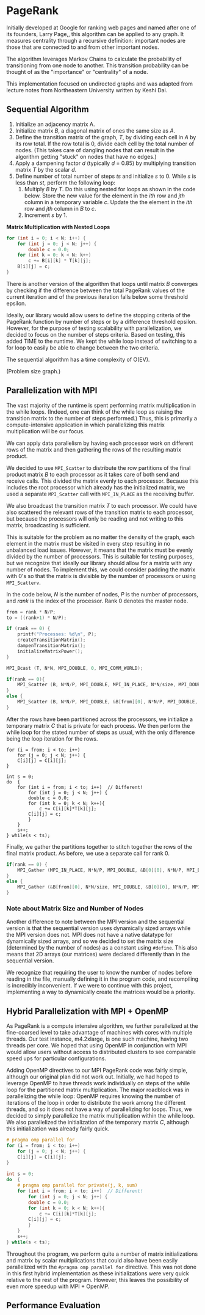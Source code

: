 # PageRank

Initially developed  at Google for ranking web pages and named after one of its founders, Larry Page,, this algorithm can be applied to any graph. It measures centrality through a recursive definition: important nodes are those that are connected to and from other important nodes. 

The algorithm leverages Markov Chains to calculate the probability of transitioning from one node to another. This transition probability can be thought of as the "importance" or "centrality" of a node.

This implementation focused on undirected graphs and was adapted from lecture notes from Northeastern University written by Keshi Dai.

[1]: http://www.ccs.neu.edu/home/daikeshi/notes/PageRank.pdf	"PageRank Lecture Note"

## Sequential Algorithm

1. Initialize an adjacency matrix A. 
2. Initialize matrix *B*, a diagonal matrix of ones the same size as *A*.
3. Define the transition matrix of the graph, *T*, by dividing each cell in *A* by its row total. If the row total is 0, divide each cell by the total number of nodes. (This takes care of dangling nodes that can result in the algorithm getting "stuck" on nodes that have no edges.)
4. Apply a dampening factor *d* (typically *d* = 0.85) by multiplying transition matrix *T* by the scalar *d*.
5. Define number of  total number of steps *ts* and initialize *s* to 0. While *s* is less than *st*, perform the following loop:
   1. Multiply *B* by *T*. Do this using nested for loops as shown in the code below. Store the new value for the element in the *ith* row and *jth* column in a temporary variable *c*. Update the the element in the *ith* row and *jth* column in *B* to *c*. 
   2. Increment *s* by 1.

**Matrix Multiplication with Nested Loops**

```c++
for (int i = 0; i < N; i++) {
	for (int j = 0; j < N; j++) {
		double c = 0.0;
	for (int k = 0; k < N; k++)
		c += B[i][k] * T[k][j];
	B[i][j] = c;
}
```

There is another version of the algorithm that loops until matrix *B* converges by checking if the difference between the total PageRank values of the current iteration and of the previous iteration falls below some threshold epsilon.

[2]: https://www.cs.usfca.edu/~cruse/math202s11/pagerank.cpp	"PageRank C++ Implementation Based on Joseph Khoury's 'How is it made? Google Search Engine' Expository Paper"

 Ideally, our library would allow users to define the stopping criteria of the PageRank function by number of steps or by a difference threshold epsilon. However, for the purpose of testing scalability with parallelization, we decided to focus on the number of steps criteria. Based on testing, this added TIME to the runtime. We kept the while loop instead of switching to a for loop to easily be able to change between the two criteria.

The sequential algorithm has a time complexity of O(EV). 

(Problem size graph.)

## Parallelization with MPI

The vast majority of the runtime is spent performing matrix multiplication in the while loops. (Indeed, one can think of the while loop as raising the transition matrix to the number of steps performed.) Thus, this is primarily a compute-intensive application in which parallelizing this matrix multiplication will be our focus.

We can apply data parallelism by having each processor work on different rows of the matrix and then gathering the rows of the resulting matrix product.

We decided to use `MPI_Scatter` to distribute the row partitions of the final product matrix *B* to each processor as it takes care of both send and receive calls. This divided the matrix evenly to each processor. Because this includes the root processor which already has the initialized matrix, we used a separate `MPI_Scatter` call with `MPI_IN_PLACE` as the receiving buffer.

[^3]: Interestingly enough, the matrix multiplication code provided in the MPI Hands-On GitHub does not take this into account and thus does not run. (At least, I was not able to get it to work without this added step.)

 We also broadcast the transition matrix *T* to each processor. We could have also scattered the relevant rows of the transition matrix to each processor, but because the processors will only be reading and not writing to this matrix, broadcasting is sufficient. 

This is suitable for the problem as  no matter the density of the graph, each element in the matrix must be visited in every step resulting in no unbalanced load issues. However, it means that the matrix must be evenly divided by the number of processors. This is suitable for testing purposes, but we recognize that ideally our library should allow for a matrix with any number of nodes. To implement this, we could consider padding the matrix with 0's so that the matrix is divisible by the number of processors or using `MPI_Scatterv`.

In the code below, *N* is the number of nodes, *P* is the number of processors, and *rank* is the index of the processor. Rank 0 denotes the master node.

```C++
from = rank * N/P;
to = ((rank+1) * N/P);

if (rank == 0) {
    printf("Processes: %d\n", P);
    createTransitionMatrix();
    dampenTransitionMatrix();
    initializeMatrixPower();
}

MPI_Bcast (T, N*N, MPI_DOUBLE, 0, MPI_COMM_WORLD);

if(rank == 0){
	MPI_Scatter (B, N*N/P, MPI_DOUBLE, MPI_IN_PLACE, N*N/size, MPI_DOUBLE, 0, MPI_COMM_WORLD);
}
else {
	MPI_Scatter (B, N*N/P, MPI_DOUBLE, &B[from][0], N*N/P, MPI_DOUBLE, 0, MPI_COMM_WORLD);
}
```

After the rows have been partitioned across the processors, we initialize a temporary matrix *C* that is private for each process. We then perform the while loop for the stated number of steps as usual, with the only difference being the loop iteration for the rows.

```
for (i = from; i < to; i++) 
	for (j = 0; j < N; j++) {
	C[i][j] = C[i][j];
}
    
int s = 0; 
do	{
    for (int i = from; i < to; i++)  // Different!
    	for (int j = 0; j < N; j++) {
    	double c = 0.0;
    	for (int k = 0; k < N; k++){
    		c += C[i][k]*T[k][j];
    	C[i][j] = c;
    	}
	}
    s++;
} while(s < ts);
```

Finally, we gather the partitions together to stitch together the rows of the final matrix product. As before, we use a separate call for rank 0.

```c++
if(rank == 0) {
	MPI_Gather (MPI_IN_PLACE, N*N/P, MPI_DOUBLE, &B[0][0], N*N/P, MPI_DOUBLE, 0, MPI_COMM_WORLD);
} 
else {
	MPI_Gather (&B[from][0], N*N/size, MPI_DOUBLE, &B[0][0], N*N/P, MPI_DOUBLE, 0, MPI_COMM_WORLD);
}
```

### Note about Matrix Size and Number of Nodes

Another difference to note between the MPI version and the sequential version is that the sequential version uses dynamically sized arrays while the MPI version does not. MPI does not have a native datatype for dynamically sized arrays, and so we decided to set the matrix size (determined by the number of nodes)  as a constant using `#define`. This also means that 2D arrays (our matrices) were declared differently than in the sequential version. 

We recognize that requiring the user to know the number of nodes before reading in the file, manually defining it in the program code, and recompiling is incredibly inconvenient. If we were to continue with this project, implementing a way to dynamically create the matrices would be a priority. 

## Hybrid Parallelization with MPI + OpenMP

As PageRank is a compute intensive algorithm, we further parallelized at the fine-coarsed level to take advantage of machines with cores with multiple threads. Our test instance, m4.2xlarge, is one such machine, having two threads per core. We hoped that using OpenMP in conjunction with MPI would allow users without access to distributed clusters to see comparable speed ups for particular configurations.

Adding OpenMP directives to our MPI PageRank code was fairly simple, although our original plan did not work out. Initially, we had hoped to leverage OpenMP to have threads work individually on steps of the while loop for the partitioned matrix multiplication. The major roadblock was in parallelizing the while loop: OpenMP requires knowing the number of iterations of the loop in order to distribute the work among the different threads, and so it does not have a way of parallelizing for loops. Thus, we decided to simply parallelize the matrix multiplication within the while loop. We also parallelized the initialization of the temporary matrix *C*, although this initialization was already fairly quick.

```c++
# pragma omp parallel for
for (i = from; i < to; i++) 
	for (j = 0; j < N; j++) {
	C[i][j] = C[i][j];
}
    
int s = 0; 
do	{
	# pragma omp parallel for private(j, k, sum)
    for (int i = from; i < to; i++)  // Different!
    	for (int j = 0; j < N; j++) {
    	double c = 0.0;
    	for (int k = 0; k < N; k++){
    		c += C[i][k]*T[k][j];
    	C[i][j] = c;
    	}
	}
    s++;
} while(s < ts);
```

Throughout the program, we perform quite a number of matrix initializations and matrix by scalar multiplications that could also have been easily parallelized with the `#pragma omp parallel for` directive. This was not done in this first hybrid implementation as these initializations were very quick relative to the rest of the program. However, this leaves the possibility of even more speedup with MPI + OpenMP. 

## Performance Evaluation
